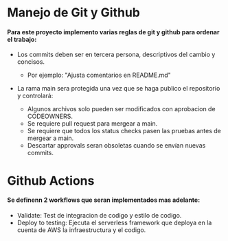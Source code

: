 # Manejo de Git y Github

#### Para este proyecto implemento varias reglas de git y github para ordenar el trabajo:

- Los commits deben ser en tercera persona, descriptivos del cambio y concisos.
    - Por ejemplo: "Ajusta comentarios en README.md"

- La rama main sera protegida una vez que se haga publico el repositorio y controlará:
    - Algunos archivos solo pueden ser modificados con aprobacion de CODEOWNERS.
    - Se requiere pull request para mergear a main.
    - Se requiere que todos los status checks pasen las pruebas antes de mergear a main.
    - Descartar approvals seran obsoletas cuando se envían nuevas commits.

# Github Actions

#### Se definenn 2 workflows que seran implementados mas adelante:
- Validate: Test de integracion de codigo y estilo de codigo.
- Deploy to testing: Ejecuta el serverless framework que deploya en la cuenta de AWS la infraestructura y el codigo.
